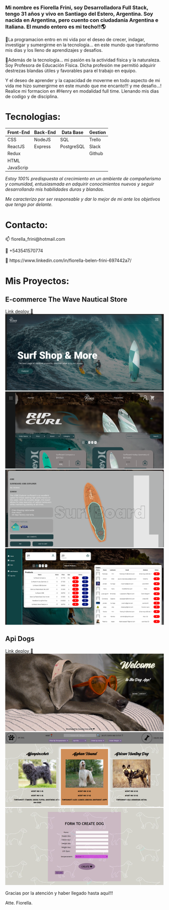 
<h3>Mi nombre es Fiorella Frini, soy Desarrolladora Full Stack, tengo 31 años y vivo en Santiago del Estero, Argentina. Soy nacida en Argentina, pero cuento con ciudadanía Argentina e Italiana. El mundo entero es mi techo!!🌎</h3>

🚀La programacion entro en mi vida por el deseo de crecer, indagar, investigar y sumergirme en la tecnologia... en este mundo que transformo mis dias y los lleno de aprendizajes y desafios. 

🏀Además de la tecnología... mi pasión es la actividad física y la naturaleza. Soy Profesora de Educación Física.
Dicha profesión me permitió adquirir destrezas blandas útiles y favorables para el trabajo en equipo.
 <!-- el luchar por la excelencia, el liderazgo, el poder de empoderarse ante adversidades y problemáticas, el dominio y organización de grupos y el desarrollo de la creatividad...!  -->
Y el deseo de aprender y la capacidad de moverme en todo aspecto de mi vida me hizo sumergirme en este mundo que me encanto!!! y me desafio...!
Realice mi formacion en #Henry en modalidad full time. Llenando mis dias de codigo y de disciplina.

<h1>Tecnologias:</h1>
<!-- 📍Programming language: JavaScript. -->
<!-- 📍Web Technologies: NodeJS, CSS, HTML. -->
<!-- 📍Framework/ Libraries: ReactJS, Redux, Express. -->
<!-- 📍Database: PostgreSQL, Sequelize. -->
<!-- 📍Project Management: Trello, Slack. -->
<!-- 📍Version control: Git, Github. -->

| Front-End | Back-End | Data Base |  Gestion  |
| --------- | -------- | --------- | --------- |
| CSS       | NodeJS   | SQL       |  Trello   | 
| ReactJS   | Express  | PostgreSQL|  Slack    |
| Redux     |          |           |  Github   |
| HTML      |          |           |           |
| JavaScrip |          |           |           |



*Estoy 100% predispuesta al crecimiento en un ambiente de compañerismo y comunidad, entusiasmada en adquirir conocimientos nuevos y seguir desarrollando mis habilidades duras y blandas.*

*Me caracterizo por ser responsable y dar lo mejor de mi ante los objetivos que tengo por delante.*


 <h1>Contacto:</h1>
<p>📫 fiorella_frini@hotmail.com</p>
<p>💬 +543541570774</p>
<p>📄 https://www.linkedin.com/in/fiorella-belen-frini-697442a7/</p>


<h1>Mis Proyectos:</h1>

<h2>E-commerce The Wave Nautical Store</h2>

[Link deploy 📍](https://proyecto-the-wave-client-1kip.vercel.app/)
![Landing...](1.png)
![Products..](2.png)
![Details...](3.png)
![Dashboard...](4.png)


<h2>Api Dogs</h2>

[Link deploy 📍](https://deploy-pi-front.vercel.app/)
![Landing...](A.png)
![Dogs...](B.png)
![Form...](C.png)



Gracias por la atención y haber llegado hasta aqui!!!

Atte. Fiorella.

